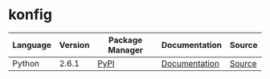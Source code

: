 # konfig

|Language|Version|Package Manager|Documentation|Source|
|-|-|-|-|-|
|Python|2.6.1|[PyPI](https://pypi.org/project/splitit-web-python-sdk/2.6.1)|[Documentation](https://github.com/konfig-dev/konfig/tree/main/python/README.md)|[Source](https://github.com/konfig-dev/konfig/tree/main/python)|